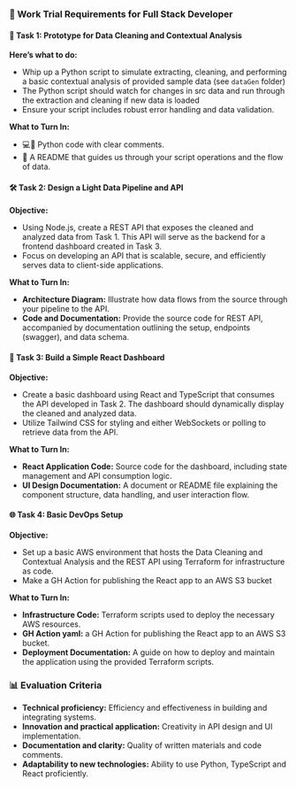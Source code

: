 ### 🚀 Work Trial Requirements for Full Stack Developer

#### 🧹 Task 1: Prototype for Data Cleaning and Contextual Analysis

**Here’s what to do:**

- Whip up a Python script to simulate extracting, cleaning, and performing a basic contextual analysis of provided sample data (see `dataGen` folder)
- The Python script should watch for changes in src data and run through the extraction and cleaning if new data is loaded
- Ensure your script includes robust error handling and data validation.

**What to Turn In:**

- 💻🐍 Python code with clear comments.
- 📃 A README that guides us through your script operations and the flow of data.

#### 🛠️ Task 2: Design a Light Data Pipeline and API

**Objective:**

- Using Node.js, create a REST API that exposes the cleaned and analyzed data from Task 1. This API will serve as the backend for a frontend dashboard created in Task 3.
- Focus on developing an API that is scalable, secure, and efficiently serves data to client-side applications.

**What to Turn In:**

- **Architecture Diagram:** Illustrate how data flows from the source through your pipeline to the API.
- **Code and Documentation:** Provide the source code for REST API, accompanied by documentation outlining the setup, endpoints (swagger), and data schema.

#### 🔧 Task 3: Build a Simple React Dashboard

**Objective:**

- Create a basic dashboard using React and TypeScript that consumes the API developed in Task 2. The dashboard should dynamically display the cleaned and analyzed data.
- Utilize Tailwind CSS for styling and either WebSockets or polling to retrieve data from the API.

**What to Turn In:**

- **React Application Code:** Source code for the dashboard, including state management and API consumption logic.
- **UI Design Documentation:** A document or README file explaining the component structure, data handling, and user interaction flow.

#### 🌐 Task 4: Basic DevOps Setup

**Objective:**

- Set up a basic AWS environment that hosts the Data Cleaning and Contextual Analysis and the REST API using Terraform for infrastructure as code.
- Make a GH Action for publishing the React app to an AWS S3 bucket

**What to Turn In:**

- **Infrastructure Code:** Terraform scripts used to deploy the necessary AWS resources.
- **GH Action yaml:** a GH Action for publishing the React app to an AWS S3 bucket.
- **Deployment Documentation:** A guide on how to deploy and maintain the application using the provided Terraform scripts.

### 📊 Evaluation Criteria

- **Technical proficiency:** Efficiency and effectiveness in building and integrating systems.
- **Innovation and practical application:** Creativity in API design and UI implementation.
- **Documentation and clarity:** Quality of written materials and code comments.
- **Adaptability to new technologies:** Ability to use Python, TypeScript and React proficiently.
